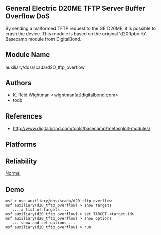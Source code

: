 ## General Electric D20ME TFTP Server Buffer Overflow DoS

By sending a malformed TFTP request to the GE D20ME, it is 
possible to crash the device. This module is based on the 
original 'd20ftpbo.rb' Basecamp module from DigitalBond.


## Module Name
auxiliary/dos/scada/d20_tftp_overflow

## Authors
* K. Reid Wightman <wightman[at]digitalbond.com>
* todb


## References
* http://www.digitalbond.com/tools/basecamp/metasploit-modules/




## Platforms


## Reliability
[Normal](https://github.com/rapid7/metasploit-framework/wiki/Exploit-Ranking)

## Demo

```
msf > use auxiliary/dos/scada/d20_tftp_overflow
msf auxiliary(d20_tftp_overflow) > show targets
   ... a list of targets ...
msf auxiliary(d20_tftp_overflow) > set TARGET <target-id>
msf auxiliary(d20_tftp_overflow) > show options
   ... show and set options ...
msf auxiliary(d20_tftp_overflow) > run
```
    
    